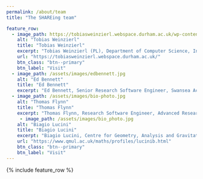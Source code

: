 ```yaml
---
permalink: /about/team
title: "The SHAREing team"

feature_row:
  - image_path: https://tobiasweinzierl.webspace.durham.ac.uk/wp-content/uploads/sites/288/2022/02/2019_tobias.jpg
    alt: "Tobias Weinzierl"
    title: "Tobias Weinzierl"
    excerpt: "Tobias Weinzierl (PL), Department of Computer Science, Institute for Data Science, Durham University"
    url: "https://tobiasweinzierl.webspace.durham.ac.uk/"
    btn_class: "btn--primary"
    btn_label: "Visit"
  - image_path: /assets/images/edbennett.jpg
    alt: "Ed Bennett"
    title: "Ed Bennett"
    excerpt: "Ed Bennett, Senior Research Software Engineer, Swansea Academy of Advanced Computing, Swansea University"
  - image_path: /assets/images/bio-photo.jpg
    alt: "Thomas Flynn"
    title: "Thomas Flynn"
    excerpt: "Thomas Flynn, Research Software Engineer, Advanced Research Computing, Durham University"
	 - image_path: /assets/images/bio_photo.jpg
    alt: "Biagio Lucini"
    title: "Biagio Lucini"
    excerpt: "Biagio Lucini, Centre for Geometry, Analysis and Gravitation, School of Mathematical Sciences, Queen Mary University of London"
    url: "https://www.qmul.ac.uk/maths/profiles/lucinib.html"
    btn_class: "btn--primary"
    btn_label: "Visit"
---
```


{% include feature_row %}
